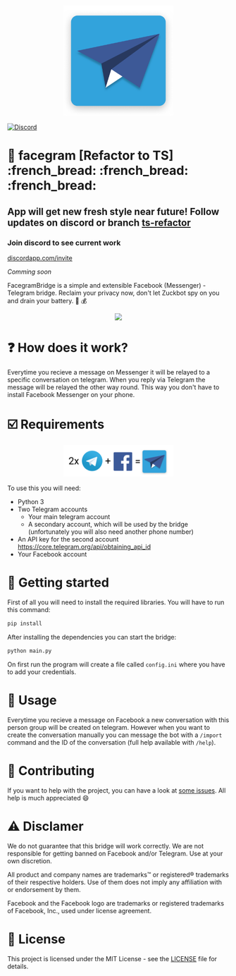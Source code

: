 <p align="center">
  <img src="./facegram_logo.png" width="250" height="250" alt="Logo">
</p>


[![Discord](https://discordapp.com/api/guilds/456875835954298890/embed.png)](https://discord.gg/eWAgMUG)
# :bridge_at_night: facegram [Refactor to TS] :french_bread: :french_bread: :french_bread:

## App will get new fresh style near future! Follow updates on discord or branch [ts-refactor](https://github.com/feelfreelinux/ChatPlug/tree/ts-refactor)

### Join discord to see current work
 [discordapp.com/invite](https://discord.gg/xdWemhA)

 *Comming soon*


FacegramBridge is a simple and extensible Facebook (Messenger) - Telegram bridge. Reclaim your privacy now, don't let Zuckbot spy on you  and drain your battery. :battery: :moneybag:
<p align="center">
  <img src="https://media.giphy.com/media/dSdvPrKU0w8WGo4c9L/giphy.gif">
</p>

# :question: How does it work?

Everytime you recieve a message on Messenger it will be relayed to a specific conversation on telegram. When you reply via Telegram the message will be relayed the other way round. This way you don't have to install Facebook Messenger on your phone.

# :ballot_box_with_check:	 Requirements
<p align="center">
  <img src="./facegram_equation.png" width="250"  alt="Logo">
</p>

To use this you will need:
- Python 3
- Two Telegram accounts
   - Your main telegram account
   - A secondary account, which will be used by the bridge (unfortunately you will also need another phone number) 
- An API key for the second account https://core.telegram.org/api/obtaining_api_id
- Your Facebook account


# :electric_plug: Getting started
First of all you will need to install the required libraries. You will have to run this command:

```sh
pip install
```
After installing the dependencies you can start the bridge:

```sh
python main.py
```
On first run the program will create a file called `config.ini` where you have to add your credentials.
# :iphone: Usage

Everytime you recieve a message on Facebook a new conversation with this person group will be created on telegram. However when you want to create the conversation manually you can message the bot with a `/import` command and the ID of the conversation (full help available with `/help`).

# :clap: Contributing
If you want to help with the project, you can have a look at [some issues](https://github.com/feelfreelinux/facegram/issues). All help is much appreciated :smile:

# :warning: Disclamer

We do not guarantee that this bridge will work correctly. We are not responsible for getting banned on Facebook and/or Telegram. Use at your own discretion.

All product and company names are trademarks™ or registered® trademarks of their respective holders. Use of them does not imply any affiliation with or endorsement by them.

Facebook and the Facebook logo are trademarks or registered trademarks of Facebook, Inc., used under license agreement.

# :scroll: License
This project is licensed under the MIT License - see the [LICENSE](LICENSE) file for details.

